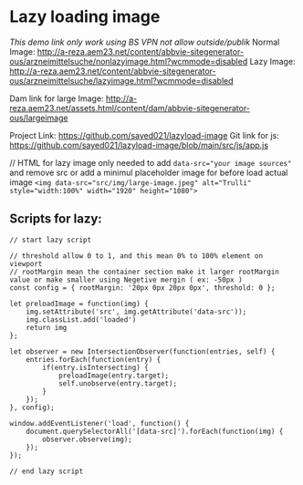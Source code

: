 # Lazy loading image 

*This demo link only work using BS VPN not allow outside/publik*
Normal Image: http://a-reza.aem23.net/content/abbvie-sitegenerator-ous/arzneimittelsuche/nonlazyimage.html?wcmmode=disabled
Lazy Image: http://a-reza.aem23.net/content/abbvie-sitegenerator-ous/arzneimittelsuche/lazyimage.html?wcmmode=disabled


Dam link for large Image: http://a-reza.aem23.net/assets.html/content/dam/abbvie-sitegenerator-ous/largeimage

Project Link: https://github.com/sayed021/lazyload-image
Git link for js: https://github.com/sayed021/lazyload-image/blob/main/src/js/app.js

// HTML for lazy image only needed to add ```data-src="your image sources"``` and remove src or add a minimul placeholder image for before load actual image 
```<img data-src="src/img/large-image.jpeg" alt="Trulli" style="width:100%" width="1920" height="1080">```


Scripts for lazy: 
-----------------------------
```
// start lazy script

// threshold allow 0 to 1, and this mean 0% to 100% element on viewport 
// rootMargin mean the container section make it larger rootMargin value or make smaller using Negetive mergin ( ex: -50px )
const config = { rootMargin: '20px 0px 20px 0px', threshold: 0 };

let preloadImage = function(img) {
    img.setAttribute('src', img.getAttribute('data-src'));
    img.classList.add('loaded')
    return img 
};

let observer = new IntersectionObserver(function(entries, self) {
    entries.forEach(function(entry) {
        if(entry.isIntersecting) {
            preloadImage(entry.target);
            self.unobserve(entry.target);
        }
    });
}, config);

window.addEventListener('load', function() {
    document.querySelectorAll('[data-src]').forEach(function(img) {
        observer.observe(img);
    });
});

// end lazy script
```